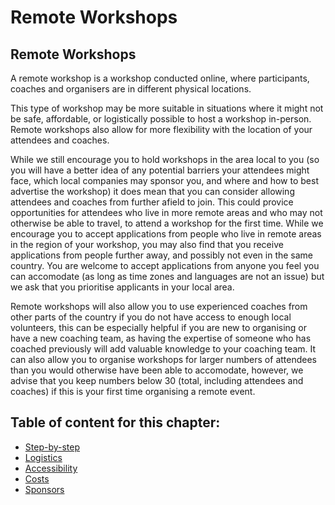 # Remote Workshops

## Remote Workshops

A remote workshop is a workshop conducted online, where participants, coaches and organisers are in different physical locations.

This type of workshop may be more suitable in situations where it might not be safe, affordable, or logistically possible to host a workshop in-person. Remote workshops also allow for more flexibility with the location of your attendees and coaches.

While we still encourage you to hold workshops in the area local to you \(so you will have a better idea of any potential barriers your attendees might face, which local companies may sponsor you, and where and how to best advertise the workshop\) it does mean that you can consider allowing attendees and coaches from further afield to join. This could provice opportunities for attendees who live in more remote areas and who may not otherwise be able to travel, to attend a workshop for the first time. While we encourage you to accept applications from people who live in remote areas in the region of your workshop, you may also find that you receive applications from people further away, and possibly not even in the same country. You are welcome to accept applications from anyone you feel you can accomodate \(as long as time zones and languages are not an issue\) but we ask that you prioritise applicants in your local area.

Remote workshops will also allow you to use experienced coaches from other parts of the country if you do not have access to enough local volunteers, this can be especially helpful if you are new to organising or have a new coaching team, as having the expertise of someone who has coached previously will add valuable knowledge to your coaching team. It can also allow you to organise workshops for larger numbers of attendees than you would otherwise have been able to accomodate, however, we advise that you keep numbers below 30 \(total, including attendees and coaches\) if this is your first time organising a remote event.

## Table of content for this chapter:

* [Step-by-step](step_by_step.md)
* [Logistics](logistics/)
* [Accessibility](accessibility/)
* [Costs](https://github.com/DjangoGirls/organizer-manual/tree/a39f39d6eff5fbd557d71d4b6d7414de32d5fdee/remote_workshops/costs.md)
* [Sponsors](remote_sponsors/)

